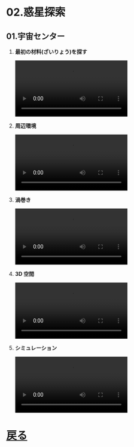 # 02.惑星探索

## 01.宇宙センター

1. **最初の材料(ざいりょう)を探す**
	<br>

	<video controls>
	  <source src="01_最初の材料を探す.mp4" type="video/mp4" />
	</video>
1. **周辺環境**
	<br>

	<video controls>
	  <source src="02_周辺環境.mp4" type="video/mp4" />
	</video>
1. **渦巻き**
	<br>

	<video controls>
	  <source src="03_渦巻き.mp4" type="video/mp4" />
	</video>
1. **3D 空間**
	<br>

	<video controls>
	  <source src="04_3D空間.mp4" type="video/mp4" />
	</video>
1. **シミュレーション**
	<br>

	<video controls>
	  <source src="05_シミュレーション.mp4" type="video/mp4" />
	</video>

# [戻る](../video02.html)